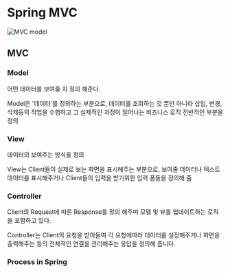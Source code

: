 # Spring MVC

![MVC model](https://mdn.mozillademos.org/files/16042/model-view-controller-light-blue.png)

## MVC

### Model

어떤 데이터를 보여줄 지 정의 해준다.

Model은 '데이터'를 정의하는 부분으로, 데이터를 조회하는 것 뿐만 아니라 삽입, 변경, 삭제등의 작업을 수행하고 그 실제적인 과정이 일어나는 비즈니스 로직 전반적인 부분을 정의

### View

데이터의 보여주는 방식을 정의

View는 Client들이 실제로 보는 화면을 표시해주는 부분으로, 보여줄 데이터나 텍스트 데이터를 표시해주거나 Client들의 입력을 받기위한 입력 폼들을 정의해 줌

### Controller

Client의 Request에 따른 Response를 정의 해주며 모델 및 뷰를 업데이트하는 로직을 포함하고 있다.

Controller는 Client의 요청을 받아들여 각 요청에따라 데이터를 설정해주거나 화면을 출력해주는 등의 전체적인 연결을 관리해주는 응답을 정의해 줍니다.

### Process in Spring

